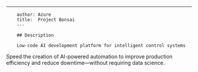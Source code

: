 ---
        author: Azure
        title:  Project Bonsai
        ---

        ## Description

        Low-code AI development platform for intelligent control systems
Speed the creation of AI-powered automation to improve production
efficiency and reduce downtime—without requiring data science.
